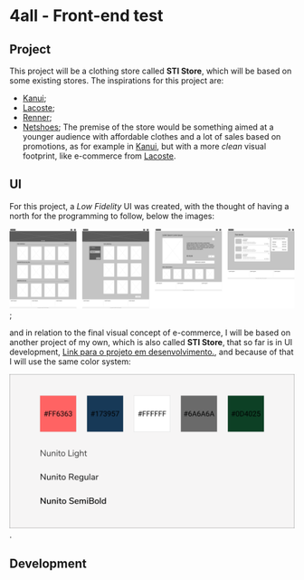 # 4all - Front-end test

## Project

This project will be a clothing store called **STI Store**, which will be based on some existing stores.
The inspirations for this project are:

- [Kanui](https://www.kanui.com.br/);
- [Lacoste](https://www.lacoste.com/br/);
- [Renner](https://www.lojasrenner.com.br/);
- [Netshoes](https://www.netshoes.com.br/);
  The premise of the store would be something aimed at a younger audience with affordable clothes and a lot of sales based on promotions, as for example in [Kanui](https://www.kanui.com.br/), but with a more _clean_ visual footprint, like e-commerce from [Lacoste](https://www.lacoste.com/br/).

## UI

For this project, a _Low Fidelity_ UI was created, with the thought of having a north for the programming to follow, below the images:

![VisualMap UI](https://github.com/GabrielStima/4allfrontend/blob/development/src/assets/Design/Group8.png);

and in relation to the final visual concept of e-commerce, I will be based on another project of my own, which is also called **STI Store**, that so far is in UI development, [Link para o projeto em desenvolvimento.](https://github.com/GabrielStima/stistore), and because of that I will use the same color system:

![System color](https://github.com/GabrielStima/4allfrontend/blob/development/src/assets/Design/ColorAndFonts.png).

## Development
